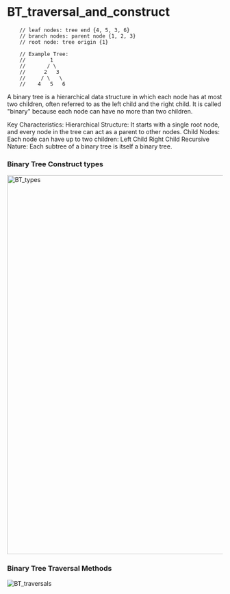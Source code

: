 # BT_traversal_and_construct
        // leaf nodes: tree end {4, 5, 3, 6}
        // branch nodes: parent node {1, 2, 3}
        // root node: tree origin {1}

        // Example Tree:
        //        1
        //       / \
        //      2   3
        //     / \   \
        //    4   5   6
A binary tree is a hierarchical data structure in which each node has at most two children, often referred to as the left child and the right child. It is called "binary" because each node can have no more than two children.

Key Characteristics:
Hierarchical Structure: It starts with a single root node, and every node in the tree can act as a parent to other nodes.
Child Nodes: Each node can have up to two children:
Left Child
Right Child
Recursive Nature: Each subtree of a binary tree is itself a binary tree.
### Binary Tree Construct types 
<img width="886" alt="BT_types" src="https://github.com/user-attachments/assets/fcfc2ec2-6f62-4520-bd0a-61c32390e1fc">

### Binary Tree Traversal Methods
![BT_traversals](https://github.com/user-attachments/assets/6ad36e28-8c53-4ce2-815c-e7f8a69c9562)
